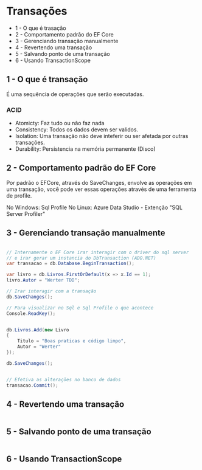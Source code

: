 # Transações

* 1 - O que é trasação
* 2 - Comportamento padrão do EF Core
* 3 - Gerenciando transação manualmente
* 4 - Revertendo uma transação
* 5 - Salvando ponto de uma transação
* 6 - Usando TransactionScope


## 1 - O que é transação

É uma sequência de operações que serão executadas.

### ACID
 * Atomicty: Faz tudo ou não faz nada
 * Consistency: Todos os dados devem ser validos.
 * Isolation: Uma transação não deve inteferir ou ser afetada por outras transações.
 * Durability: Persistencia na memória permanente (Disco)

## 2 - Comportamento padrão do EF Core

Por padrão o EFCore, através do SaveChanges, envolve as operações em uma transação,
você pode ver essas operações através de uma ferramenta de profile.

No Windows: Sql Profile
No Linux: Azure Data Studio - Extenção "SQL Server Profiler"


## 3 - Gerenciando transação manualmente



```c#

// Internamente o EF Core irar interagir com o driver do sql server
// e irar gerar um instancia do DbTransaction (ADO.NET)
var transacao = db.Database.BeginTransaction();

var livro = db.Livros.FirstOrDefault(x => x.Id == 1);
livro.Autor = "Werter TDD";

// Irar interagir com a transação
db.SaveChanges();

// Para visualizar no Sql e Sql Profile o que acontece
Console.ReadKey();


db.Livros.Add(new Livro
{
    Titulo = "Boas praticas e código limpo",
    Autor = "Werter"
});

db.SaveChanges();


// Efetiva as alterações no banco de dados
transacao.Commit();
```


## 4 - Revertendo uma transação
```c#
```


## 5 - Salvando ponto de uma transação
```c#
```


## 6 - Usando TransactionScope
```c#
```

